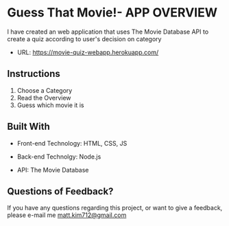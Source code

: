 # Guess That Movie!- APP OVERVIEW 

I have created an web application that uses The Movie Database API to create a quiz according to user's decision on category

- URL: https://movie-quiz-webapp.herokuapp.com/

## Instructions

1. Choose a Category
2. Read the Overview
3. Guess which movie it is

## Built With

- Front-end Technology: HTML, CSS, JS

- Back-end Technolgy: Node.js

- API: The Movie Database 


## Questions of Feedback?

If you have any questions regarding this project, or want to give a feedback, please e-mail me matt.kim712@gmail.com

